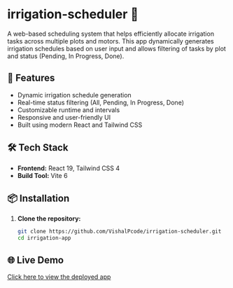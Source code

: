 # irrigation-scheduler 🌱

A web-based scheduling system that helps efficiently allocate irrigation tasks across multiple plots and motors. This app dynamically generates irrigation schedules based on user input and allows filtering of tasks by plot and status (Pending, In Progress, Done).

## 🚀 Features

- Dynamic irrigation schedule generation
- Real-time status filtering (All, Pending, In Progress, Done)
- Customizable runtime and intervals
- Responsive and user-friendly UI
- Built using modern React and Tailwind CSS

## 🛠️ Tech Stack

- **Frontend:** React 19, Tailwind CSS 4
- **Build Tool:** Vite 6

## 📦 Installation

1. **Clone the repository:**

   ```bash
   git clone https://github.com/VishalPcode/irrigation-scheduler.git
   cd irrigation-app
   ```

## 🌐 Live Demo

[Click here to view the deployed app](https://irrigation-system-scheduler.netlify.app/)


